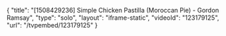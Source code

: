 {
    "title": "[1508429236] Simple Chicken Pastilla (Moroccan Pie) - Gordon Ramsay",
    "type": "solo",
    "layout": "iframe-static",
    "videoId": "123179125",
    "url": "\/tvpembed\/123179125"
}